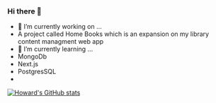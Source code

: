 ### Hi there 👋
- 🔭 I’m currently working on ...
- A project called Home Books which is an expansion on my library content managment web app
- 🌱 I’m currently learning ...
- MongoDb
- Next.js
- PostgresSQL
- 
[![Howard's GitHub stats](https://github-readme-stats.vercel.app/api?username=howie1329)](https://github.com/howie1329/github-readme-stats)

<!--
**howie1329/howie1329** is a ✨ _special_ ✨ repository because its `README.md` (this file) appears on your GitHub profile.

Here are some ideas to get you started:





- 👯 I’m looking to collaborate on ...
- 🤔 I’m looking for help with ...
- 💬 Ask me about ...
- 📫 How to reach me: ...
- 😄 Pronouns: ...
- ⚡ Fun fact: ...
-->
